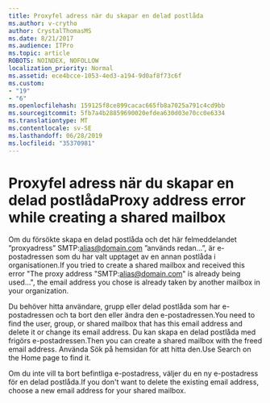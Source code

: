 ```yaml
---
title: Proxyfel adress när du skapar en delad postlåda
ms.author: v-crytho
author: CrystalThomasMS
ms.date: 8/21/2017
ms.audience: ITPro
ms.topic: article
ROBOTS: NOINDEX, NOFOLLOW
localization_priority: Normal
ms.assetid: ece4bcce-1053-4ed3-a194-9d0af8f73c6f
ms.custom:
- "19"
- "6"
ms.openlocfilehash: 159125f8ce899cacac665fb8a7025a791c4cd9bb
ms.sourcegitcommit: 5fb7a4b28859690020efdea630d03e70cc0e6334
ms.translationtype: MT
ms.contentlocale: sv-SE
ms.lasthandoff: 06/28/2019
ms.locfileid: "35370981"
---
```

# <a name="proxy-address-error-while-creating-a-shared-mailbox"></a><span data-ttu-id="2a84d-102">Proxyfel adress när du skapar en delad postlåda</span><span class="sxs-lookup"><span data-stu-id="2a84d-102">Proxy address error while creating a shared mailbox</span></span>

<span data-ttu-id="2a84d-103">Om du försökte skapa en delad postlåda och det här felmeddelandet ”proxyadress” SMTP:alias@domain.com ”används redan...”, är e-postadressen som du har valt upptaget av en annan postlåda i organisationen.</span><span class="sxs-lookup"><span data-stu-id="2a84d-103">If you tried to create a shared mailbox and received this error "The proxy address "SMTP:alias@domain.com" is already being used…", the email address you chose is already taken by another mailbox in your organization.</span></span>
  
<span data-ttu-id="2a84d-104">Du behöver hitta användare, grupp eller delad postlåda som har e-postadressen och ta bort den eller ändra den e-postadressen.</span><span class="sxs-lookup"><span data-stu-id="2a84d-104">You need to find the user, group, or shared mailbox that has this email address and delete it or change its email address.</span></span> <span data-ttu-id="2a84d-105">Du kan skapa en delad postlåda med frigörs e-postadressen.</span><span class="sxs-lookup"><span data-stu-id="2a84d-105">Then you can create a shared mailbox with the freed email address.</span></span> <span data-ttu-id="2a84d-106">Använda Sök på hemsidan för att hitta den.</span><span class="sxs-lookup"><span data-stu-id="2a84d-106">Use Search on the Home page to find it.</span></span>
  
<span data-ttu-id="2a84d-107">Om du inte vill ta bort befintliga e-postadress, väljer du en ny e-postadress för en delad postlåda.</span><span class="sxs-lookup"><span data-stu-id="2a84d-107">If you don't want to delete the existing email address, choose a new email address for your shared mailbox.</span></span>
  